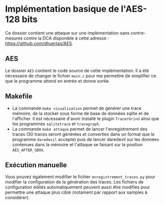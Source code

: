 # Implémentation basique de l'AES-128 bits

Ce dossier contient une attaque sur une implémentation sans contre-mesures contre la DCA disponible à cette adresse : https://github.com/dhuertas/AES.

## AES

Le dossier `AES` contient le code source de cette implémentation. Il a été nécessaire de changer le fichier `main.c` pour me permettre de simplifier ce que le programme attend en entrée et donne sortie.

## Makefile

* La commande `make visualisation` permet de générer une trace mémoire, de la stocker sous forme de base de données sqlite et de l'afficher. Il est nécessaire d'avoir installé le plugin `TracerGrind` ainsi que les programmes `sqlitetrace` et `tracegraph`.
* La commande `make attaque` permet de lancer l'enregistrement des traces (30 traces seront générées et converties dans un format que le programme `daredevil` accepte) puis de lancer daredevil sur les données contenues dans la mémoire et l'attaque se faisant sur la position `AES_AFTER_SBOX`.

## Exécution manuelle

Vous pouvez également modifier le fichier `enregistrement_traces.py` pour modifier la configuration de la génération des traces. Les fichiers de configuration édités automatiquement peuvent aussi être modifiés pour permettre une attaque plus ciblé (notament par rapport aux samples à considérer).